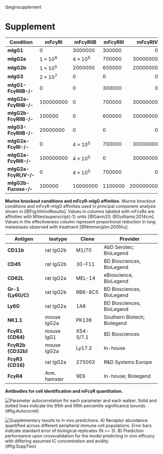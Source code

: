 
\beginsupplement

# Supplement

|  **Condition**         | **mFcγRI**     | **mFcγRIIB**   | **mFcγRIII** | **mFcγRIV** | **Effectiveness** |
| ---------------------- | -------------- | -------------- | ------------ |--------:|------------:|
| **mIgG1**              | $0$            | 3000000        |  300000|        0|         0.00|
| **mIgG2a**             | $1\times 10^8$ | $4\times 10^5$ |  700000| 30000000|         0.95|
| **mIgG2b**             | $1\times 10^5$ | 2000000        |  600000| 20000000|         0.20|
| **mIgG3**              | $2\times 10^7$ | $0$            |       0|        0|         0.00|
| **mIgG1-FcγRIIB-/-**   | $0$            | $0$            |  300000|        0|         0.70|
| **mIgG2a-FcγRIIB-/-**  | 100000000      | $0$            |  700000| 30000000|         1.00|
| **mIgG2b-FcγRIIB-/-**  | 100000         | $0$            |  600000| 20000000|         0.75|
| **mIgG3-FcγRIIB-/-**   | 20000000       | $0$            |       0|        0|         0.00|
| **mIgG2a-FcγRI-/-**    | $0$            | $4\times 10^5$ |  700000| 30000000|         0.80|
| **mIgG2a-FcγRIII-/-**  | 100000000      | $4\times 10^5$ |       0| 30000000|         0.93|
| **mIgG2a-FcγRI,IV-/-** | $0$            | $4\times 10^5$ |  700000|        0|         0.35|
| **mIgG2b-Fucose-/-**   | 100000         |10000000        | 1100000|200000000|         0.70|

**Murine knockout conditions and mFcγR-mIgG affinities.** Murine knockout conditions and mFcγR-mIgG affinities used in principal component analysis shown in [@Fig:InVivoResults]. Values in columns labeled with mFcγRs are affinities with M\textsuperscript{-1} units [@Gavin20; @Guilliams:2014cm]. Values in the effectiveness column represent proportional reduction in lung metastases observed with treatment [@Nimmerjahn:2005hu].


| **Antigen** | **Isotype** | **Clone** | **Provider** |
| ----------- | ----------- | --------- | ------------ |
| **CD11b**   | rat IgG2b   | M1/70     | AbD Serotec; BioLegend |
| **CD45**    | rat IgG2b   | 30-F11    | BD Biosciences, BioLegend |
| **CD62L**   | rat IgG2a   | MEL-14    | eBioscience, BioLegend |
| **Gr-1 (Ly6G/C)** | rat IgG2b | RB6-8C5 | BD Biosciences, BioLegend |
| **Ly6G**    | rat IgG2a   | 1A8       | BD Biosciences, BioLegend |
| **NK1.1**   | mouse IgG2a | PK136     | Southern Biotech; Biolegend |
| **FcγR1 (CD64)** | mouse IgG1 | X54-5/7.1 | BD Biosciences |
| **FcγR2b (CD32b)** | mouse IgG2a | Ly17.2 | In-house |
| **FcγR3 (CD16)** | rat IgG2a | 275003 | R&amp;D Systems Europe |
| **FcγR4**   | Arm. hamster | 9E9      | In-house; Biolegend |

**Antibodies for cell identification and mFcγR quantitation.**


![**Parameter autocorrelation for each parameter and each walker.** Solid and dotted lines indicate the 95th and 99th percentile significance bounds.](./Figures/FigureAA.svg){#fig:Autocorrel}

![**Supplementary results to *in vivo* predictions.** A) Receptor abundance quantified across different peripheral immune cell populations. Error bars indicate standard error of biological replicates (N >= 3). B) Prediction performance upon crossvalidation for the model predicting *in vivo* efficacy with differing assumed IC concentration and avidity.](./Figures/FigureS2.svg){#fig:SuppTwo}
